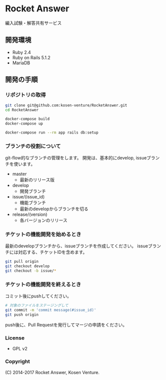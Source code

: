 # Rocket Answer

編入試験・解答共有サービス

## 開発環境

* Ruby 2.4
* Ruby on Rails 5.1.2
* MariaDB

## 開発の手順

### リポジトリの取得

```sh
git clone git@github.com:kosen-venture/RocketAnswer.git
cd RocketAnswer

docker-compose build
docker-compose up

docker-compose run --rm app rails db:setup
```


### ブランチの役割について

git-flow的なブランチの管理をします。
開発は、基本的にdevelop, issueブランチを使います。

* master
  * 最新のリリース版
* develop
  * 開発ブランチ
* issue/(issue\_id)
  * 機能ブランチ
  * 最新のdevelopからブランチを切る
* release/(version)
  * 各バージョンのリリース


### チケットの機能開発を始めるとき

最新のdevelopブランチから、issueブランチを作成してください。
issueブランチには対応する、チケットIDを含めます。

```sh
git pull origin
git checkout develop
git checkout -b issue/*
```

### チケットの機能開発を終えるとき

コミット後にpushしてください。

```sh
# 対象のファイルをステージングして
git commit -m 'commit message(#issue_id)'
git push origin
```

push後に、Pull Requestを発行してマージの申請をください。


### License

* GPL v2


### Copyright

(C) 2014-2017 Rocket Answer, Kosen Venture.
